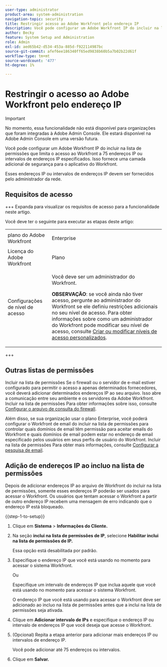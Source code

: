 ```yaml
---
user-type: administrator
product-area: system-administration
navigation-topic: security
title: Restringir acesso ao Adobe Workfront pelo endereço IP
description: Você pode configurar um Adobe Workfront IP do incluir na lista de permissões que limita o acesso ao Workfront a 75 endereços IP ou intervalos de endereços IP especificados. Isso fornece uma camada adicional de segurança para o aplicativo do Workfront.
author: Becky
feature: System Setup and Administration
role: Admin
exl-id: aed65b42-d534-453a-885d-f922114987bc
source-git-commit: afef6ee186340ff65ed9838b60b5a7b02b22d61f
workflow-type: tm+mt
source-wordcount: '477'
ht-degree: 1%

---
```


# Restringir o acesso ao Adobe Workfront pelo endereço IP

>[!IMPORTANT]
>
>No momento, essa funcionalidade não está disponível para organizações que foram integradas à Adobe Admin Console. Ele estará disponível na Adobe Admin Console em uma versão futura.

Você pode configurar um Adobe Workfront IP do incluir na lista de permissões que limita o acesso ao Workfront a 75 endereços IP ou intervalos de endereços IP especificados. Isso fornece uma camada adicional de segurança para o aplicativo do Workfront.

Esses endereços IP ou intervalos de endereços IP devem ser fornecidos pelo administrador da rede.

## Requisitos de acesso

+++ Expanda para visualizar os requisitos de acesso para a funcionalidade neste artigo.

Você deve ter o seguinte para executar as etapas deste artigo:

<table style="table-layout:auto"> 
 <col> 
 <col> 
 <tbody> 
  <tr> 
   <td role="rowheader">plano do Adobe Workfront</td> 
   <td> <p>Enterprise</p> </td> 
  </tr> 
  <tr> 
   <td role="rowheader">Licença do Adobe Workfront</td> 
   <td>Plano</td> 
  </tr> 
  <tr> 
   <td role="rowheader">Configurações de nível de acesso</td> 
   <td> <p>Você deve ser um administrador do Workfront.</p> <p><b>OBSERVAÇÃO</b>: se você ainda não tiver acesso, pergunte ao administrador do Workfront se ele definiu restrições adicionais no seu nível de acesso. Para obter informações sobre como um administrador do Workfront pode modificar seu nível de acesso, consulte <a href="../../../administration-and-setup/add-users/configure-and-grant-access/create-modify-access-levels.md" class="MCXref xref">Criar ou modificar níveis de acesso personalizados</a>.</p> </td> 
  </tr> 
 </tbody> 
</table>

+++

## Outras listas de permissões

Incluir na lista de permissões Se o firewall ou o servidor de e-mail estiver configurado para permitir o acesso a apenas determinados fornecedores, você deverá adicionar determinados endereços IP ao seu arquivo. Isso abre a comunicação entre seu ambiente e os servidores da Adobe Workfront. Incluir na lista de permissões Para obter informações sobre isso, consulte [Configurar o arquivo de consulta do firewall](../../../administration-and-setup/get-started-wf-administration/configure-your-firewall.md).

Além disso, se sua organização usar o plano Enterprise, você poderá configurar o Workfront de email do incluir na lista de permissões para controlar quais domínios de email têm permissão para aceitar emails do Workfront e quais domínios de email podem estar no endereço de email especificado pelos usuários em seus perfis de usuário do Workfront. Incluir na lista de permissões Para obter mais informações, consulte [Configurar a pesquisa de email](../../../administration-and-setup/get-started-wf-administration/configure-your-email-allowlist.md).

## Adição de endereços IP ao incluo na lista de permissões

Depois de adicionar endereços IP ao arquivo de Workfront do incluir na lista de permissões, somente esses endereços IP poderão ser usados para acessar o Workfront. Os usuários que tentam acessar o Workfront a partir de outro endereço IP recebem uma mensagem de erro indicando que o endereço IP está bloqueado.

{{step-1-to-setup}}

1. Clique em **Sistema** > **Informações do Cliente.**

1. Na seção **inclui na lista de permissões de IP**, selecione **Habilitar inclui na lista de permissões de IP.**

   Essa opção está desabilitada por padrão.

1. Especifique o endereço IP que você está usando no momento para acessar o sistema Workfront.

   Ou

   Especifique um intervalo de endereços IP que inclua aquele que você está usando no momento para acessar o sistema Workfront.

   O endereço IP que você está usando para acessar o Workfront deve ser adicionado ao incluo na lista de permissões antes que a inclui na lista de permissões seja ativada.

1. Clique em **Adicionar intervalo de IPs** e especifique o endereço IP ou intervalo de endereços IP que você deseja que acesse o Workfront.
1. (Opcional) Repita a etapa anterior para adicionar mais endereços IP ou intervalos de endereço IP.

   Você pode adicionar até 75 endereços ou intervalos.

1. Clique em **Salvar.**
